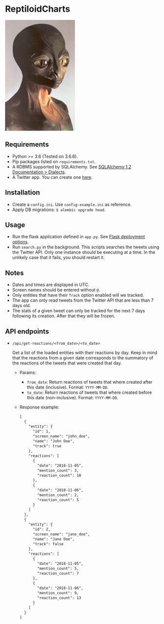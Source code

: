 # ReptiloidCharts

![Reptiloid](reptiloid.jpg)


## Requirements

- Python >= 3.6 (Tested on 3.6.6).
- Pip packages listed on `requirements.txt`.
- A RDBMS supported by SQLAlchemy. See [SQLAlchemy 1.2 Documentation > Dialects](https://docs.sqlalchemy.org/en/latest/dialects/index.html).
- A Twitter app. You can create one [here](https://apps.twitter.com/).


## Installation

- Create a `config.ini`. Use `config-example.ini` as reference.
- Apply DB migrations: `$ alembic upgrade head`.


## Usage

- Run the flask application defined in `app.py`. See [Flask deployment options](http://flask.pocoo.org/docs/1.0/deploying/).
- Run `search.py` in the background. This scripts searches the tweets using the Twitter API.
Only one instance should be executing at a time. In the unlikely case that it fails, you should restart it.


## Notes

- Dates and times are displayed in UTC.
- Screen names should be entered without `@`.
- Only entities that have their `Track` option enabled will we tracked.
- The app can only read tweets from the Twitter API that are less than 7 days old.
- The stats of a given tweet can only be tracked for the next 7 days following its creation. After that they will be frozen.


## API endpoints

- `/api/get-reactions/<from_date>/<to_date>`

  Get a list of the loaded entities with their reactions by day.
  Keep in mind that the reactions from a given date corresponds to the summatory of the reactions of the tweets that were created that day.

  - Params:

    - `from_date`: Return reactions of tweets that where created after this date (inclusive). Format: `YYYY-MM-DD`.
    - `to_date`: Return reactions of tweets that where created before this date (non-inclusive). Format: `YYYY-MM-DD`.

  - Response example:

    ```
    [
      {
        "entity": {
          "id": 1,
          "screen_name": "john_doe",
          "name": "John Doe",
          "track": true
        },
        "reactions": [
          {
            "date": "2018-11-05",
            "mention_count": 3,
            "reaction_count": 10
          },
          {
            "date": "2018-11-06",
            "mention_count": 2,
            "reaction_count": 5
          }
        ]
      },
      {
        "entity": {
          "id": 2,
          "screen_name": "jane_doe",
          "name": "Jane Doe",
          "track": false
        },
        "reactions": [
          {
            "date": "2018-11-05",
            "mention_count": 5,
            "reaction_count": 7
          },
          {
            "date": "2018-11-06",
            "mention_count": 9,
            "reaction_count": 13
          }
        ]
      }
    ]
    ```
